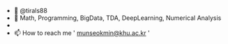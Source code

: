 - 👋 @tirals88
- 👀 Math, Programming, BigData, TDA, DeepLearning, Numerical Analysis
- 
- 📫 How to reach me ' munseokmin@khu.ac.kr ' 
